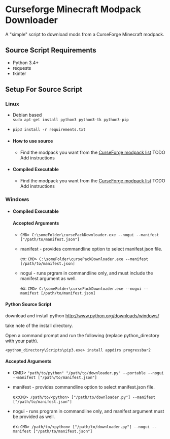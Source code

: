 # Curseforge Minecraft Modpack Downloader


A "simple" script to download mods from a CurseForge Minecraft modpack.

## Source Script Requirements

- Python 3.4+
- requests
- tkinter

## Setup For Source Script

### Linux
- Debian based  
`sudo apt-get install python3 python3-tk python3-pip`  
- `pip3 install -r requirements.txt`

 - #### How to use source

    - Find the modpack you want from the [CurseForge modpack list](http://www.curse.com/modpacks/minecraft)
    TODO Add instructions
  
 - #### Compiled Executable

    - Find the modpack you want from the [CurseForge modpack list](http://www.curse.com/modpacks/minecraft)
    TODO Add instructions

### Windows
 - #### Compiled Executable
   #### Accepted Arguments

 	- `CMD> C:\someFolder\cursePackDownloader.exe --nogui --manifest ["/path/to/manifest.json"]`

 	- manifest - provides commandline option to select manifest.json file.
 	
 	 	ex: `CMD> C:\someFolder\cursePackDownloader.exe --manifest [/path/to/manifest.json]`

 	- nogui - runs prgram in commandline only, and must include the manifest argument as well.
 	 	
 	 	ex: `CMD> C:\someFolder\cursePackDownloader.exe --nogui --manifest [/path/to/manifest.json]`

  #### Python Source Script
  download and install python http://www.python.org/downloads/windows/

  take note of the install directory.

  Open a command prompt and run the following (replace python_directory with your path).
  
  `<python_directory\Scripts\pip3.exe> install appdirs progressbar2`

  #### Accepted Arguments

   - CMD> `"path/to/python" "/path/to/downloader.py" --portable --nogui --manifest ["/path/to/manifest.json"]`

   - manifest - provides commandline option to select manifest.json file.
       
       ex:`CMD> /path/to/<python> ["/path/to/downloader.py"] --manifest ["/path/to/manifest.json"]`

   - nogui - runs program in commandline only, and manifest argument must be provided as well.
       
       ex: `CMD> /path/to/<python> ["/path/to/downloader.py"] --nogui --manifest ["/path/to/manifest.json"]`

